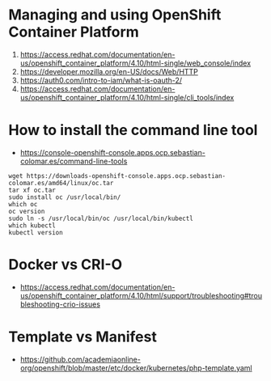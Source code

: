 # Managing and using OpenShift Container Platform
1. https://access.redhat.com/documentation/en-us/openshift_container_platform/4.10/html-single/web_console/index
2. https://developer.mozilla.org/en-US/docs/Web/HTTP
3. https://auth0.com/intro-to-iam/what-is-oauth-2/
4. https://access.redhat.com/documentation/en-us/openshift_container_platform/4.10/html-single/cli_tools/index

# How to install the command line tool
* https://console-openshift-console.apps.ocp.sebastian-colomar.es/command-line-tools
```
wget https://downloads-openshift-console.apps.ocp.sebastian-colomar.es/amd64/linux/oc.tar
tar xf oc.tar
sudo install oc /usr/local/bin/
which oc
oc version
sudo ln -s /usr/local/bin/oc /usr/local/bin/kubectl
which kubectl
kubectl version
```
# Docker vs CRI-O
* https://access.redhat.com/documentation/en-us/openshift_container_platform/4.10/html/support/troubleshooting#troubleshooting-crio-issues
# Template vs Manifest
* https://github.com/academiaonline-org/openshift/blob/master/etc/docker/kubernetes/php-template.yaml
